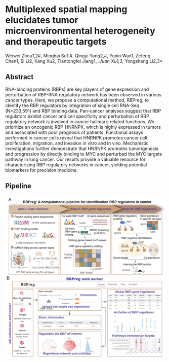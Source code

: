 # Multiplexed spatial mapping elucidates tumor microenvironmental heterogeneity and therapeutic targets
Weiwei Zhou1,2#, Minghai Su1,#, Qingyi Yang2,#, Yuxin Wan1, Zefeng Chen1, Si Li2, Kang Xu2, Tiantongfei Jiang1,*, Juan Xu1,3*, Yongsheng Li2,3*

## Abstract
RNA-binding proteins (RBPs) are key players of gene expression and perturbation of RBP-RNA regulatory network has been observed in various cancer types. Here, we propose a computational method, RBPreg, to identify the RBP regulators by integration of single cell RNA-Seq (N=233,591) and RBP binding data. Pan-cancer analyses suggest that RBP regulators exhibit cancer and cell specificity and perturbation of RBP regulatory network is involved in cancer hallmark-related functions. We prioritize an oncogenic RBP-HNRNPK, which is highly expressed in tumors and associated with poor prognosis of patients. Functional assays performed in cancer cells reveal that HNRNPK promotes cancer cell proliferation, migration, and invasion in vitro and in vivo. Mechanistic investigations further demonstrate that HNRNPK promotes tumorigenesis and progression by directly binding to MYC and perturbed the MYC targets pathway in lung cancer. Our results provide a valuable resource for characterizing RBP regulatory networks in cancer, yielding potential biomarkers for precision medicine.

## Pipeline
![](https://github.com/ComputationalEpigeneticsLab/RBPreg/blob/main/image/Figure-1-Zhou.jpg)


